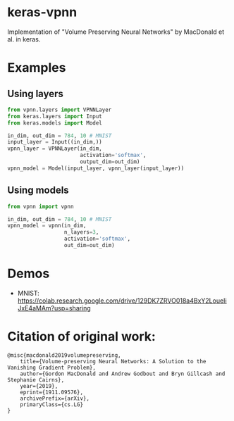 # keras-vpnn
Implementation of "Volume Preserving Neural Networks" by MacDonald et al. in keras.

# Examples
## Using layers
```python
from vpnn.layers import VPNNLayer
from keras.layers import Input
from keras.models import Model

in_dim, out_dim = 784, 10 # MNIST
input_layer = Input((in_dim,))
vpnn_layer = VPNNLayer(in_dim,
                       activation='softmax',
                       output_dim=out_dim)
vpnn_model = Model(input_layer, vpnn_layer(input_layer))
```

## Using models
```python
from vpnn import vpnn

in_dim, out_dim = 784, 10 # MNIST
vpnn_model = vpnn(in_dim,
                  n_layers=3,
                  activation='softmax',
                  out_dim=out_dim)
```

# Demos
* MNIST: https://colab.research.google.com/drive/129DK7ZRVO018a4BxY2LoueIiJxE4aMAm?usp=sharing

# Citation of original work:
```
@misc{macdonald2019volumepreserving,
    title={Volume-preserving Neural Networks: A Solution to the Vanishing Gradient Problem},
    author={Gordon MacDonald and Andrew Godbout and Bryn Gillcash and Stephanie Cairns},
    year={2019},
    eprint={1911.09576},
    archivePrefix={arXiv},
    primaryClass={cs.LG}
}
```
